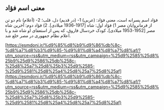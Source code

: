 ## معنی اسم فؤاد


فؤاد اسم پسرانه است، معنی فؤاد: (عربی) 1- (در قدیم) دل، قلب؛ 2- (اَعلام) نام دو تن از فرمانروایان مصر 1) فؤاد اول: شاه [1917-1936 میلادی]. 2) فؤاد دوم: آخرین شاه مصر [1952-1953 میلادی]، کودک خردسال فاروق، که پس از استعفای او شاه شد و با اعلام نظام جمهوری در مصر خلع شد.

[https://esmdoni.ir/%d9%85%d8%b9%d9%86%db%8c-%d8%a7%d8%b3%d9%85-%d9%81%d8%a4%d8%a7%d8%af/?utm_source=rss&utm_medium=rss&utm_campaign=%25d9%2585%25d8%25b9%25d9%2586%25db%258c-%25d8%25a7%25d8%25b3%25d9%2585-%25d9%2581%25d8%25a4%25d8%25a7%25d8%25af](https://esmdoni.ir/%d9%85%d8%b9%d9%86%db%8c-%d8%a7%d8%b3%d9%85-%d9%81%d8%a4%d8%a7%d8%af/?utm_source=rss&utm_medium=rss&utm_campaign=%25d9%2585%25d8%25b9%25d9%2586%25db%258c-%25d8%25a7%25d8%25b3%25d9%2585-%25d9%2581%25d8%25a4%25d8%25a7%25d8%25af) 